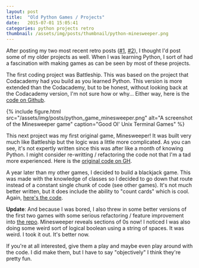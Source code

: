 ```yaml
---
layout: post
title:  "Old Python Games / Projects"
date:   2015-07-01 15:05:41
categories: python projects retro
thumbnail: /assets/img/posts/thumbnail/python-minesweeper.png
---
```


After posting my two most recent retro posts ([#1](/blog/2015/06/17/retro-ios-update.html), [#2](/blog/2015/06/26/retro-game-theory.html)), I thought I'd post some of my older projects as well. When I was learning Python, I sort of had a fascination with making games as can be seen by most of these projects.

The first coding project was Battleship. This was based on the project that Codacademy had you build as you learned Python. This version is more extended than the Codacademy, but to be honest, without looking back at the Codacademy version, I'm not sure how or why... Either way, here is the [code on Github](https://github.com/ben-tanen/PythonGames/blob/master/battleship.py).

{% include figure.html src="/assets/img/posts/python_game_minesweeper.png" alt="A screenshot of the Minesweeper game" caption="Good Ol' Unix Terminal Games" %}

This next project was my first original game, Minesweeper! It was built very much like Battleship but the logic was a little more complicated. As you can see, it's not expertly written since this was after like a month of knowing Python. I might consider re-writting / refactoring the code not that I'm a tad more experienced. Here is the [original code on GH](https://github.com/ben-tanen/PythonGames/blob/master/minesweeper.py).

A year later than my other games, I decided to build a blackjack game. This was made with the knowledge of classes so I decided to go down that route instead of a constant single chunk of code (see other games). It's not much better written, but it does include the ability to "count cards" which is cool. Again, [here's the code](https://github.com/ben-tanen/PythonGames/blob/master/blackjack.py).

**Update**: And because I was bored, I also threw in some better versions of the first two games with some serious refactoring / feature improvement into [the repo](https://github.com/ben-tanen/PythonGames). Minesweeper reveals sections of 0s now! I noticed I was also doing some weird sort of logical boolean using a string of spaces. It was weird. I took it out. It's better now.

If you're at all interested, give them a play and maybe even play around with the code. I did make them, but I have to say "objectively" I think they're pretty fun.


